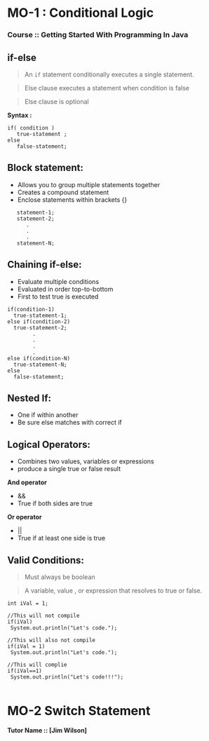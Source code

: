 
# MO-1 : Conditional Logic

### Course :: Getting Started With Programming In Java

if-else
--
> An `if` statement conditionally executes a single statement.

> Else clause executes a statement when condition is false


> Else clause is optional 

**Syntax :**

````
if( condition )
   true-statement ;
else
   false-statement;
````
Block statement:
--
 - Allows you to group multiple statements together
 - Creates a compound statement
 - Enclose statements within brackets {}

````
   statement-1;
   statement-2;
      .
      .
      .
   statement-N;
````
Chaining if-else:
--
- Evaluate multiple conditions
- Evaluated in order top-to-bottom
- First to test true is executed

````
if(condition-1)
  true-statement-1;
else if(condition-2)
  true-statement-2;
        .
        .
        .
        .
else if(condition-N)
  true-statement-N;
else
  false-statement;

````
Nested If:
--
- One if within another 
- Be sure else matches with correct if

Logical Operators:
--
- Combines two values, variables or expressions
- produce a single true or false result

**And operator**

- && 
- True if both sides are true

**Or operator**

- ||
- True if at least one side is true

Valid Conditions:
--
> Must always be boolean

> A variable, value , or expression that resolves to true or false. 

````
int iVal = 1;

//This will not compile
if(iVal)  
 System.out.println("Let's code.");  

//This will also not compile
if(iVal = 1)
 System.out.println("Let's code."); 

//This will complie
if(iVal==1)
 System.out.println("Let's code!!!");
 
````

# MO-2 Switch Statement 

**Tutor Name :: [Jim Wilson]**

